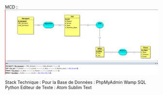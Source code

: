 MCD : 
![Screenshot](MCD_MLD.PNG)


Stack Technique : 
Pour la Base de Données : 
    PhpMyAdmin
    Wamp
    SQL
    Python
Editeur de Texte : 
    Atom
    Sublim Text